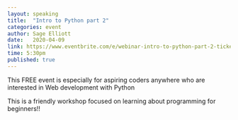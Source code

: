 ```yaml
---
layout: speaking
title:  "Intro to Python part 2"
categories: event
author: Sage Elliott
date:   2020-04-09
link: https://www.eventbrite.com/e/webinar-intro-to-python-part-2-tickets-101843474574
time: 5:30pm
published: true
---
```


This FREE event is especially for aspiring coders anywhere who are interested in Web development with Python

This is a friendly workshop focused on learning about programming for beginners!!
